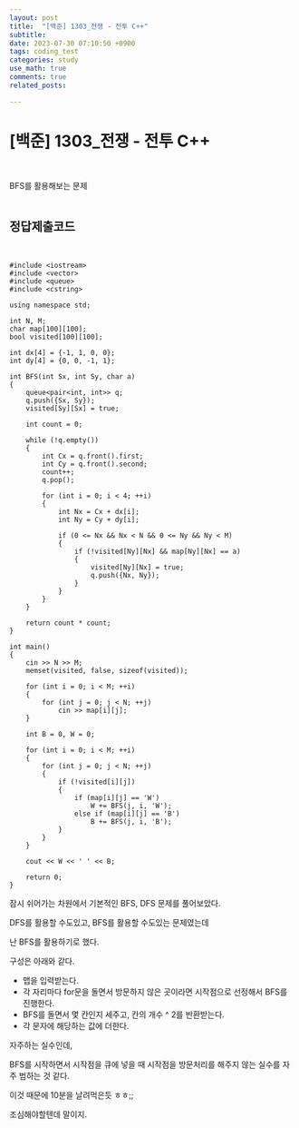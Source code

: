 ```yaml
---
layout: post
title:  "[백준] 1303_전쟁 - 전투 C++"
subtitle:   
date: 2023-07-30 07:10:50 +0900
tags: coding_test
categories: study
use_math: true
comments: true
related_posts:

---
```


# [백준] 1303_전쟁 - 전투 C++<br/>
<br/>

BFS를 활용해보는 문제<br/>
<br/>

## 정답제출코드<br/>
<Br/>

```
#include <iostream>
#include <vector>
#include <queue>
#include <cstring>

using namespace std;

int N, M;
char map[100][100];
bool visited[100][100];

int dx[4] = {-1, 1, 0, 0};
int dy[4] = {0, 0, -1, 1};

int BFS(int Sx, int Sy, char a)
{
    queue<pair<int, int>> q;
    q.push({Sx, Sy});
    visited[Sy][Sx] = true;
    
    int count = 0;

    while (!q.empty())
    {
        int Cx = q.front().first;
        int Cy = q.front().second;
        count++;
        q.pop();

        for (int i = 0; i < 4; ++i)
        {
            int Nx = Cx + dx[i];
            int Ny = Cy + dy[i];

            if (0 <= Nx && Nx < N && 0 <= Ny && Ny < M)
            {
                if (!visited[Ny][Nx] && map[Ny][Nx] == a)
                {
                    visited[Ny][Nx] = true;
                    q.push({Nx, Ny});
                }
            }
        }
    }

    return count * count;
}

int main()
{
    cin >> N >> M;
    memset(visited, false, sizeof(visited));

    for (int i = 0; i < M; ++i)
    {
        for (int j = 0; j < N; ++j)
            cin >> map[i][j];
    }

    int B = 0, W = 0;

    for (int i = 0; i < M; ++i)
    {
        for (int j = 0; j < N; ++j)
        {
            if (!visited[i][j])
            {
                if (map[i][j] == 'W')
                    W += BFS(j, i, 'W');
                else if (map[i][j] == 'B')
                    B += BFS(j, i, 'B');
            }
        }
    }

    cout << W << ' ' << B;

    return 0;
}
```

잠시 쉬어가는 차원에서 기본적인 BFS, DFS 문제를 풀어보았다.<br/>

DFS를 활용할 수도있고, BFS를 활용할 수도있는 문제였는데<br/>

난 BFS를 활용하기로 했다.<br/>

구성은 아래와 같다.

- 맵을 입력받는다.
- 각 자리마다 for문을 돌면서 방문하지 않은 곳이라면 시작점으로 선정해서 BFS를 진행한다.
- BFS를 돌면서 몇 칸인지 세주고, 칸의 개수 ^ 2를 반환받는다.
- 각 문자에 해당하는 값에 더한다.

자주하는 실수인데,<br/>

BFS를 시작하면서 시작점을 큐에 넣을 때 시작점을 방문처리를 해주지 않는 실수를 자주 범하는 것 같다.<br/>

이것 때문에 10분을 날려먹은듯 ㅎㅎ;;<br/>

조심해야할텐데 말이지.<br/>